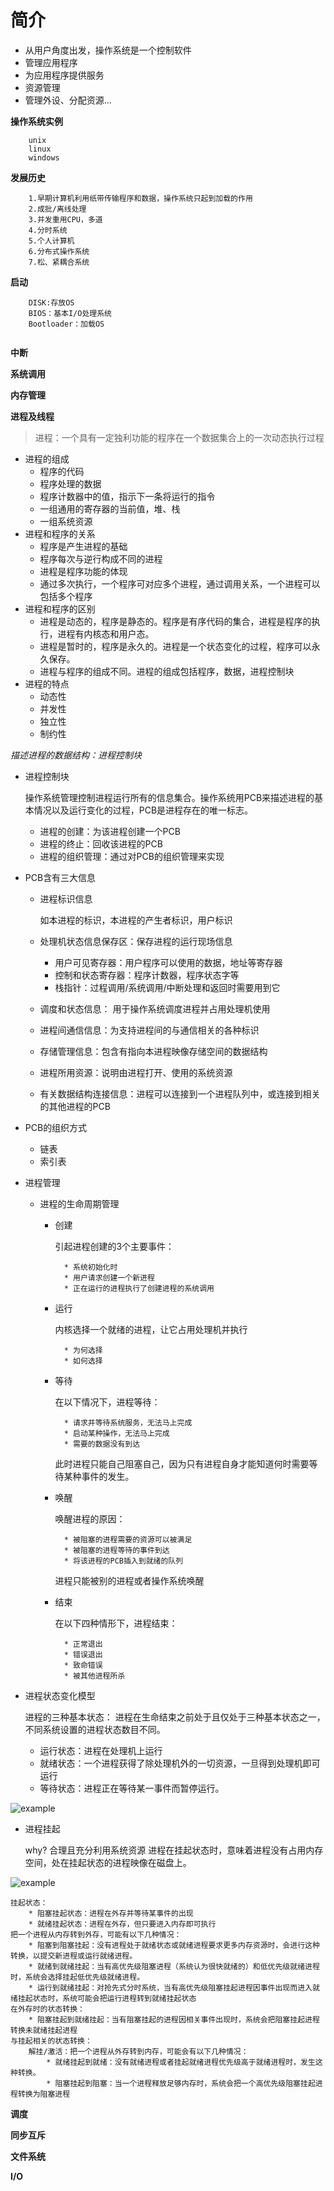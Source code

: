 # 简介
* 从用户角度出发，操作系统是一个控制软件
* 管理应用程序
* 为应用程序提供服务
* 资源管理
* 管理外设、分配资源...

**操作系统实例**
```
    unix
    linux
    windows
```
**发展历史**
```
    1.早期计算机利用纸带传输程序和数据，操作系统只起到加载的作用
    2.成批/离线处理
    3.并发重用CPU，多道
    4.分时系统
    5.个人计算机
    6.分布式操作系统
    7.松、紧耦合系统
```
**启动**
```
    DISK:存放OS
    BIOS：基本I/O处理系统
    Bootloader：加载OS
    
```
**中断**

**系统调用**

**内存管理**

**进程及线程**
> 进程：一个具有一定独利功能的程序在一个数据集合上的一次动态执行过程

* 进程的组成
    * 程序的代码
    * 程序处理的数据
    * 程序计数器中的值，指示下一条将运行的指令
    * 一组通用的寄存器的当前值，堆、栈
    * 一组系统资源
* 进程和程序的关系
    * 程序是产生进程的基础
    * 程序每次与逆行构成不同的进程
    * 进程是程序功能的体现
    * 通过多次执行，一个程序可对应多个进程，通过调用关系，一个进程可以包括多个程序
* 进程和程序的区别
    * 进程是动态的，程序是静态的。程序是有序代码的集合，进程是程序的执行，进程有内核态和用户态。
    * 进程是暂时的，程序是永久的。进程是一个状态变化的过程，程序可以永久保存。
    * 进程与程序的组成不同。进程的组成包括程序，数据，进程控制块
* 进程的特点
    * 动态性
    * 并发性
    * 独立性
    * 制约性

*描述进程的数据结构：进程控制块*
* 进程控制块

    操作系统管理控制进程运行所有的信息集合。操作系统用PCB来描述进程的基本情况以及运行变化的过程，PCB是进程存在的唯一标志。

    * 进程的创建：为该进程创建一个PCB
    * 进程的终止：回收该进程的PCB
    * 进程的组织管理：通过对PCB的组织管理来实现
* PCB含有三大信息
    * 进程标识信息

        如本进程的标识，本进程的产生者标识，用户标识
    * 处理机状态信息保存区：保存进程的运行现场信息
        * 用户可见寄存器：用户程序可以使用的数据，地址等寄存器
        * 控制和状态寄存器：程序计数器，程序状态字等
        * 栈指针：过程调用/系统调用/中断处理和返回时需要用到它
    * 调度和状态信息： 用于操作系统调度进程并占用处理机使用
    * 进程间通信信息：为支持进程间的与通信相关的各种标识
    * 存储管理信息：包含有指向本进程映像存储空间的数据结构
    * 进程所用资源：说明由进程打开、使用的系统资源
    * 有关数据结构连接信息：进程可以连接到一个进程队列中，或连接到相关的其他进程的PCB
* PCB的组织方式
    * 链表
    * 索引表
* 进程管理
    * 进程的生命周期管理
        * 创建

            引起进程创建的3个主要事件：
            
                * 系统初始化时
                * 用户请求创建一个新进程
                * 正在运行的进程执行了创建进程的系统调用
        * 运行

            内核选择一个就绪的进程，让它占用处理机并执行

                * 为何选择
                * 如何选择
        * 等待

            在以下情况下，进程等待：

                * 请求并等待系统服务，无法马上完成
                * 启动某种操作，无法马上完成
                * 需要的数据没有到达
            此时进程只能自己阻塞自己，因为只有进程自身才能知道何时需要等待某种事件的发生。
        * 唤醒

            唤醒进程的原因：

                * 被阻塞的进程需要的资源可以被满足
                * 被阻塞的进程等待的事件到达
                * 将该进程的PCB插入到就绪的队列
            进程只能被别的进程或者操作系统唤醒
        * 结束

            在以下四种情形下，进程结束：

                * 正常退出
                * 错误退出
                * 致命错误
                * 被其他进程所杀
* 进程状态变化模型

    进程的三种基本状态：
    进程在生命结束之前处于且仅处于三种基本状态之一，不同系统设置的进程状态数目不同。

    * 运行状态：进程在处理机上运行
    * 就绪状态：一个进程获得了除处理机外的一切资源，一旦得到处理机即可运行
    * 等待状态：进程正在等待某一事件而暂停运行。

![example](picture/1.png)

* 进程挂起

    why? 合理且充分利用系统资源
    进程在挂起状态时，意味着进程没有占用内存空间，处在挂起状态的进程映像在磁盘上。

![example](picture/2.png)

    挂起状态：
        * 阻塞挂起状态：进程在外存并等待某事件的出现
        * 就绪挂起状态：进程在外存，但只要进入内存即可执行
    把一个进程从内存转到外存，可能有以下几种情况：
        * 阻塞到阻塞挂起：没有进程处于就绪状态或就绪进程要求更多内存资源时，会进行这种转换，以提交新进程或运行就绪进程。
        * 就绪到就绪挂起：当有高优先级阻塞进程（系统认为很快就绪的）和低优先级就绪进程时，系统会选择挂起低优先级就绪进程。
        * 运行到就绪挂起：对抢先式分时系统，当有高优先级阻塞挂起进程因事件出现而进入就绪挂起状态时，系统可能会把运行进程转到就绪挂起状态
    在外存时的状态转换：
        * 阻塞挂起到就绪挂起：当有阻塞挂起的进程因相关事件出现时，系统会把阻塞挂起进程转换未就绪挂起进程
    与挂起相关的状态转换：
        解挂/激活：把一个进程从外存转到内存，可能会有以下几种情况：
            * 就绪挂起到就绪：没有就绪进程或者挂起就绪进程优先级高于就绪进程时，发生这种转换。
            * 阻塞挂起到阻塞：当一个进程释放足够内存时，系统会把一个高优先级阻塞挂起进程转换为阻塞进程


**调度**

**同步互斥**

**文件系统**

**I/O**